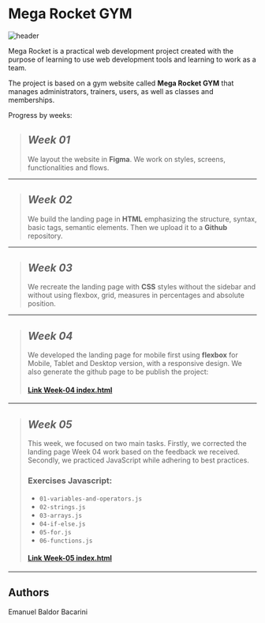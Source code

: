 
# **Mega Rocket GYM**

![header](https://user-images.githubusercontent.com/73259252/232138316-a280864d-5ab7-4606-84ac-a389de8406cf.png)

Mega Rocket is a practical web development project created with the purpose of learning to use web development tools and learning to work as a team.

The project is based on a gym website called **Mega Rocket GYM** that manages administrators, trainers, users, as well as classes and memberships.

Progress by weeks:

>## *Week 01*
>We layout the website in **Figma**. We work on styles, screens, functionalities and flows.

---

>## *Week 02*
>We build the landing page in **HTML** emphasizing the structure, syntax, basic tags, semantic elements. Then we upload it to a **Github** repository.

---

>## *Week 03*
>We recreate the landing page with **CSS** styles
>without the sidebar and without using flexbox, grid, measures in percentages and absolute position.

---

>## *Week 04*
>We developed the landing page for mobile first using 
>**flexbox** for Mobile, Tablet and Desktop version, with a 
>responsive design.
>We also generate the github page to be publish the project: 
>
>#### [Link Week-04 index.html](https://emabaldor.github.io/BaSP-M2023/Week-04/index.html "Index")
---


>## *Week 05*
>This week, we focused on two main tasks. Firstly, we corrected the landing page Week 04 work based on the feedback we received. Secondly, we practiced JavaScript while adhering to best practices.
>
>### Exercises Javascript:
>
>- `01-variables-and-operators.js`
>- `02-strings.js`
>- `03-arrays.js`
>- `04-if-else.js`
>- `05-for.js`
>- `06-functions.js`
>
>#### [Link Week-05 index.html](https://emabaldor.github.io/BaSP-M2023/Week-05/index.html "Index")
---

## Authors
Emanuel Baldor Bacarini